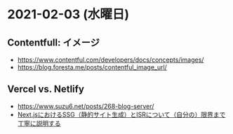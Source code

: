 # 2021-02-03 (水曜日)

## Contentfull: イメージ

- https://www.contentful.com/developers/docs/concepts/images/
- https://blog.foresta.me/posts/contentful_image_url/

## Vercel vs. Netlify

- https://www.suzu6.net/posts/268-blog-server/
- [Next.jsにおけるSSG（静的サイト生成）とISRについて（自分の）限界まで丁寧に説明する](https://qiita.com/thesugar/items/47ec3d243d00ddd0b4ed)

